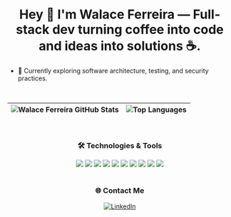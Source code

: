 <h1 align="center">Hey 👋 I'm Walace Ferreira — Full-stack dev turning coffee into code and ideas into solutions ☕.</h1>

- 🚀 Currently exploring software architecture, testing, and security practices.

<br/>

<div align="center">

| ![Walace Ferreira GitHub Stats](https://github-readme-stats.vercel.app/api?username=devwlc&show_icons=true&theme=dark&count_private=true) | ![Top Languages](https://github-readme-stats.vercel.app/api/top-langs/?username=devwlc&layout=compact&theme=dark) |
| ----------------------------------------------------------------------------------------------------------------------------------------- | ----------------------------------------------------------------------------------------------------------------- |

</div>

<br/>

<div align="center">

### 🛠️ Technologies & Tools

<img src="https://img.shields.io/badge/-TypeScript-3178C6?style=for-the-badge&logo=typescript&logoColor=white" />
<img src="https://img.shields.io/badge/-JavaScript-F7DF1E?style=for-the-badge&logo=javascript&logoColor=black" />
<img src="https://img.shields.io/badge/-Node.js-339933?style=for-the-badge&logo=nodedotjs&logoColor=white" />
<img src="https://img.shields.io/badge/-PHP-777BB4?style=for-the-badge&logo=php&logoColor=white" />
<img src="https://img.shields.io/badge/-Laravel-FF2D20?style=for-the-badge&logo=laravel&logoColor=white" />
<img src="https://img.shields.io/badge/-MySQL-4479A1?style=for-the-badge&logo=mysql&logoColor=white" />
<img src="https://img.shields.io/badge/-MongoDB-47A248?style=for-the-badge&logo=mongodb&logoColor=white" />
<img src="https://img.shields.io/badge/-PostgreSQL-4169E1?style=for-the-badge&logo=postgresql&logoColor=white" />
<img src="https://img.shields.io/badge/-Docker-2496ED?style=for-the-badge&logo=docker&logoColor=white" />
<img src="https://img.shields.io/badge/-AWS-232F3E?style=for-the-badge&logo=amazonaws&logoColor=white" />

</div>

<br/>

<div align="center">

### 🌐 Contact Me

[![LinkedIn](https://img.shields.io/badge/-LinkedIn-0A66C2?style=for-the-badge&logo=linkedin&logoColor=white)](https://www.linkedin.com/in/devwlc)

</div>
